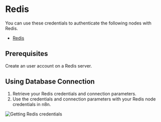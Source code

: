# Redis

You can use these credentials to authenticate the following nodes with Redis.
- [Redis](/workflow/integrations/nodes/n8n-nodes-base.redis/)

## Prerequisites

Create an user account on a Redis server. 

## Using Database Connection

1. Retrieve your Redis credentials and connection parameters.
2. Use the credentials and connection parameters with your Redis node credentials in n8n.

![Getting Redis credentials](/_images/integrations/credentials/redis/using-database-connection.gif)

